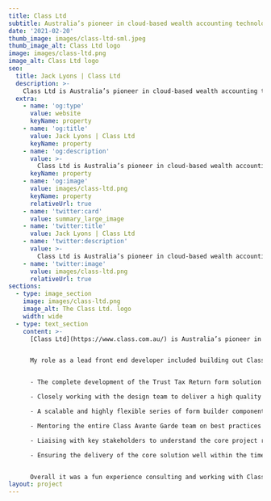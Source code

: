 ```yaml
---
title: Class Ltd
subtitle: Australia’s pioneer in cloud-based wealth accounting technology.
date: '2021-02-20'
thumb_image: images/class-ltd-sml.jpeg
thumb_image_alt: Class Ltd logo
image: images/class-ltd.png
image_alt: Class Ltd logo
seo:
  title: Jack Lyons | Class Ltd
  description: >-
    Class Ltd is Australia’s pioneer in cloud-based wealth accounting technology.
  extra:
    - name: 'og:type'
      value: website
      keyName: property
    - name: 'og:title'
      value: Jack Lyons | Class Ltd
      keyName: property
    - name: 'og:description'
      value: >-
        Class Ltd is Australia’s pioneer in cloud-based wealth accounting technology.
      keyName: property
    - name: 'og:image'
      value: images/class-ltd.png
      keyName: property
      relativeUrl: true
    - name: 'twitter:card'
      value: summary_large_image
    - name: 'twitter:title'
      value: Jack Lyons | Class Ltd
    - name: 'twitter:description'
      value: >-
        Class Ltd is Australia’s pioneer in cloud-based wealth accounting technology.
    - name: 'twitter:image'
      value: images/class-ltd.png
      relativeUrl: true
sections:
  - type: image_section
    image: images/class-ltd.png
    image_alt: The Class Ltd. logo
    width: wide
  - type: text_section
    content: >-
      [Class Ltd](https://www.class.com.au/) is Australia’s pioneer in cloud-based wealth accounting technology. They are an ASX listed company serving over 3,600 accounting and administration firms nationally and internationally.


      My role as a lead front end developer included building out Class's new [Trust Tax Return](https://www.class.com.au/our-solutions/class-trust/) form experience. The solution was written in TypeScript and Vuejs using Nuxt. Some notable milestones and key pieces of UI included:


      - The complete development of the Trust Tax Return form solution from scratch.

      - Closely working with the design team to deliver a high quality and meaningful user experiences through modern user interface design and development

      - A scalable and highly flexible series of form builder components to allow the Class Ltd team to rapidly create new forms and fields

      - Mentoring the entire Class Avante Garde team on best practices with Vue.js and TypeScript as well as front end fundamentals

      - Liaising with key stakeholders to understand the core project requirements and drive out critica decisions for the successful delivery of the project

      - Ensuring the delivery of the core solution well within the time frame allocated


      Overall it was a fun experience consulting and working with Class Ltd. I wish them all the best on their future development of the Trust Tax Return solution.
layout: project
---
```


